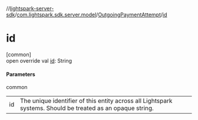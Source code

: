 //[lightspark-server-sdk](../../../index.md)/[com.lightspark.sdk.server.model](../index.md)/[OutgoingPaymentAttempt](index.md)/[id](id.md)

# id

[common]\
open override val [id](id.md): String

#### Parameters

common

| | |
|---|---|
| id | The unique identifier of this entity across all Lightspark systems. Should be treated as an opaque string. |
